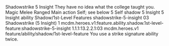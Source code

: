 <ability>
  <name>Shadowstrike</name>
  <cost>5 Insight</cost>
  <flavor>They have no idea what the college taught you.</flavor>
  <keywords>
    <keyword>Magic</keyword>
    <keyword>Melee</keyword>
    <keyword>Ranged</keyword>
  </keywords>
  <type>Main action</type>
  <distance>Self; see below 5</distance>
  <target>Self</target>
  <metadata>
    <class>shadow</class>
    <cost>5 Insight</cost>
    <cost_amount>5</cost_amount>
    <cost_resource>Insight</cost_resource>
    <feature_type>ability</feature_type>
    <file_dpath>Shadow/1st-Level Features</file_dpath>
    <item_id>shadowstrike-5-insight</item_id>
    <item_index>03</item_index>
    <item_name>Shadowstrike (5 Insight)</item_name>
    <level>1</level>
    <scc>mcdm.heroes.v1:feature.ability.shadow.1st-level-feature:shadowstrike-5-insight</scc>
    <scdc>1.1.1:13.2.2.1:03</scdc>
    <source>mcdm.heroes.v1</source>
    <type>feature/ability/shadow/1st-level-feature</type>
  </metadata>
  <effects>
    <effect type="mundane">You use a strike signature ability twice.</effect>
  </effects>
</ability>
